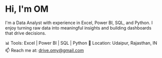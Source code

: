 # Hi, I'm OM

I'm a Data Analyst with experience in Excel, Power BI, SQL, and Python.
I enjoy turning raw data into meaningful insights and building dashboards that drive decisions.

📊 Tools: Excel | Power BI | SQL | Python
📍 Location: Udaipur, Rajasthan, IN
📫 Reach me at: drive.omy@gmail.com
